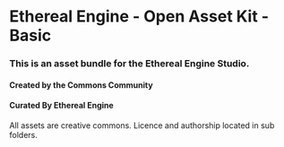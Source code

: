 # Ethereal Engine - Open Asset Kit - Basic

### This is an asset bundle for the Ethereal Engine Studio.

#### Created by the Commons Community
#### Curated By Ethereal Engine

All assets are creative commons. 
Licence and authorship located in sub folders.
